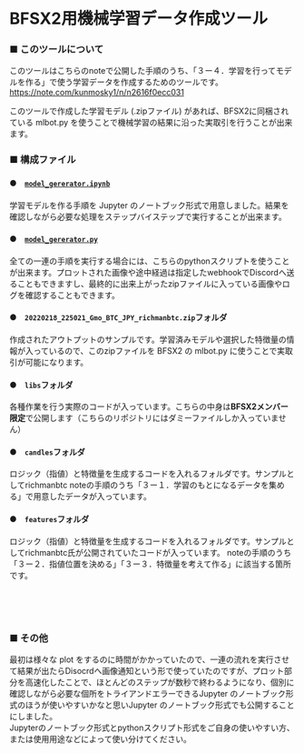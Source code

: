 # BFSX2用機械学習データ作成ツール

### ■ このツールについて
このツールはこちらのnoteで公開した手順のうち、「３ー４．学習を行ってモデルを作る」で使う学習データを作成するためのツールです。  
https://note.com/kunmosky1/n/n2616f0ecc031

このツールで作成した学習モデル (.zipファイル) があれば、BFSX2に同梱されている mlbot.py を使うことで機械学習の結果に沿った実取引を行うことが出来ます。

### ■ 構成ファイル
#### ●　<a href="https://github.com/kunmosky1/model_generator/blob/master/model_gererator.ipynb">```model_gererator.ipynb```</a>
学習モデルを作る手順を Jupyter のノートブック形式で用意しました。結果を確認しながら必要な処理をステップバイステップで実行することが出来ます。

#### ●　<a href="https://github.com/kunmosky1/model_generator/blob/master/model_gererator.py">```model_gererator.py```</a>
全ての一連の手順を実行する場合には、こちらのpythonスクリプトを使うことが出来ます。プロットされた画像や途中経過は指定したwebhookでDiscordへ送ることもできますし、最終的に出来上がったzipファイルに入っている画像やログを確認することもできます。

#### ●　```20220218_225021_Gmo_BTC_JPY_richmanbtc.zip```フォルダ
作成されたアウトプットのサンプルです。学習済みモデルや選択した特徴量の情報が入っているので、このzipファイルを BFSX2 の mlbot.py に使うことで実取引が可能になります。


#### ●　```libs```フォルダ
各種作業を行う実際のコードが入っています。こちらの中身は**BFSX2メンバー限定**で公開します（こちらのリポジトリにはダミーファイルしか入っていません）

#### ●　```candles```フォルダ
ロジック（指値）と特徴量を生成するコードを入れるフォルダです。サンプルとしてrichmanbtc
noteの手順のうち「３ー１．学習のもとになるデータを集める」で用意したデータが入っています。

#### ●　```features```フォルダ
ロジック（指値）と特徴量を生成するコードを入れるフォルダです。サンプルとしてrichmanbtc氏が公開されていたコードが入っています。
noteの手順のうち「３ー２．指値位置を決める」「３ー３．特徴量を考えて作る」に該当する箇所です。

<br>
<br>
<br>

### ■ その他  

最初は様々な plot をするのに時間がかかっていたので、一連の流れを実行させて結果が出たらDisocrdへ画像通知という形で使っていたのですが、プロット部分を高速化したことで、ほとんどのステップが数秒で終わるようになり、個別に確認しながら必要な個所をトライアンドエラーできるJupyter のノートブック形式のほうが使いやすいかなと思いJupyter のノートブック形式でも公開することにしました。  
Jupyterのノートブック形式とpythonスクリプト形式をご自身の使いやすい方、または使用用途などによって使い分けてください。
